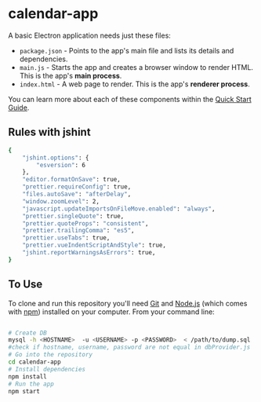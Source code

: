 # calendar-app

A basic Electron application needs just these files:

- `package.json` - Points to the app's main file and lists its details and dependencies.
- `main.js` - Starts the app and creates a browser window to render HTML. This is the app's **main process**.
- `index.html` - A web page to render. This is the app's **renderer process**.

You can learn more about each of these components within the [Quick Start Guide](https://electronjs.org/docs/tutorial/quick-start).

## Rules with jshint
```bash 
{
    "jshint.options": {
        "esversion": 6
    },
    "editor.formatOnSave": true,
    "prettier.requireConfig": true,
    "files.autoSave": "afterDelay",
    "window.zoomLevel": 2,
    "javascript.updateImportsOnFileMove.enabled": "always",
    "prettier.singleQuote": true,
    "prettier.quoteProps": "consistent",
    "prettier.trailingComma": "es5",
    "prettier.useTabs": true,
    "prettier.vueIndentScriptAndStyle": true,
    "jshint.reportWarningsAsErrors": true,
}
```

## To Use

To clone and run this repository you'll need [Git](https://git-scm.com) and [Node.js](https://nodejs.org/en/download/) (which comes with [npm](http://npmjs.com)) installed on your computer. From your command line:

```bash

# Create DB
mysql -h <HOSTNAME>  -u <USERNAME> -p <PASSWORD>  < /path/to/dump.sql
#check if hostname, username, password are not equal in dbProvider.js
# Go into the repository
cd calendar-app
# Install dependencies
npm install
# Run the app
npm start
```
